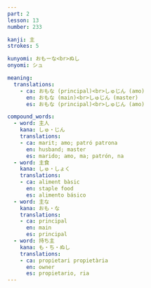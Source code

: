 ```yaml
---
part: 2
lesson: 13
number: 233

kanji: 主
strokes: 5

kunyomi: おもーな<br>ぬし
onyomi: シュ

meaning:
  translations:
    - ca: おもな (principal)<br>しゅじん (amo)
      en: おもな (main)<br>しゅじん (master)
      es: おもな (principal)<br>しゅじん (amo)

compound_words:
  - word: 主人
    kana: しゅ・じん
    translations:
    - ca: marit; amo; patró patrona
      en: husband; master
      es: marido; amo, ma; patrón, na
  - word: 主食
    kana: しゅ・しょく
    translations:
    - ca: aliment bàsic
      en: staple food
      es: alimento básico
  - word: 主な
    kana: おも・な
    translations:
    - ca: principal
      en: main
      es: principal
  - word: 持ち主
    kana: も・ち・ぬし
    translations:
    - ca: propietari propietària
      en: owner
      es: propietario, ria
---
```

